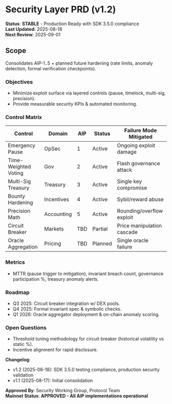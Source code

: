 # Security Layer PRD (v1.2)

**Status**: **STABLE** - Production Ready with SDK 3.5.0 compliance  
**Last Updated**: 2025-08-18  
**Next Review**: 2025-09-01

## Scope

Consolidates AIP-1..5 + planned future hardening (rate limits, anomaly detection, formal verification checkpoints).

### Objectives

- Minimize exploit surface via layered controls (pause, timelock, multi-sig, precision).  
- Provide measurable security KPIs & automated monitoring.

### Control Matrix

| Control | Domain | AIP | Status | Failure Mode Mitigated |
|---------|--------|-----|--------|------------------------|
| Emergency Pause | OpSec | 1 | Active | Ongoing exploit damage |
| Time-Weighted Voting | Gov | 2 | Active | Flash governance attack |
| Multi-Sig Treasury | Treasury | 3 | Active | Single key compromise |
| Bounty Hardening | Incentives | 4 | Active | Sybil/reward abuse |
| Precision Math | Accounting | 5 | Active | Rounding/overflow exploit |
| Circuit Breaker | Markets | TBD | Partial | Price manipulation cascade |
| Oracle Aggregation | Pricing | TBD | Planned | Single oracle failure |

### Metrics

- MTTR (pause trigger to mitigation), invariant breach count, governance participation %, treasury anomaly alerts.

### Roadmap

- Q3 2025: Circuit breaker integration w/ DEX pools.  
- Q4 2025: Formal invariant spec & symbolic checks.  
- Q1 2026: Oracle aggregator deployment & on-chain anomaly scoring.

### Open Questions

- Threshold tuning methodology for circuit breaker (historical volatility vs static %).
- Incentive alignment for rapid disclosure.

**Changelog**:
- v1.2 (2025-08-18): SDK 3.5.0 testing compliance, production security validation
- v1.1 (2025-08-17): Initial consolidation

**Approved By**: Security Working Group, Protocol Team  
**Mainnet Status**: **APPROVED - All AIP implementations operational**
